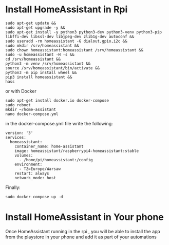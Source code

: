 # Install HomeAssistant in Rpi

```
sudo apt-get update &&
sudo apt-get upgrade -y &&
sudo apt-get install -y python3 python3-dev python3-venv python3-pip libffi-dev libssl-dev libjpeg-dev zlib1g-dev autoconf &&
sudo useradd -rm homeassistant -G dialout,gpio,i2c &&
sudo mkdir /srv/homeassistant &&
sudo chown homeassistant:homeassistant /srv/homeassistant &&
sudo -u homeassistant -H -s &&
cd /srv/homeassistant &&
python3 -m venv /srv/homeassistant &&
source /srv/homeassistant/bin/activate &&
python3 -m pip install wheel &&
pip3 install homeassistant &&
hass
```

or with Docker 
```
sudo apt-get install docker.io docker-compose
sudo reboot
mkdir ~/home-assistant
nano docker-compose.yml
```
in the docker-compose.yml file write the following:

```
version: '3'
services:
  homeassistant:
    container_name: home-assistant
    image: homeassistant/raspberrypi4-homeassistant:stable
    volumes:
      - /home/pi/homeassistant:/config
    environment:
      - TZ=Europe/Warsaw
    restart: always
    network_mode: host
 ```
 Finally: 
 ```
 sudo docker-compose up -d
 ```
 
# Install HomeAssistant in Your phone

Once HomeAssistant running in the rpi , you will be able to install the app from the playstore in your phone and 
add it as part of your automations

